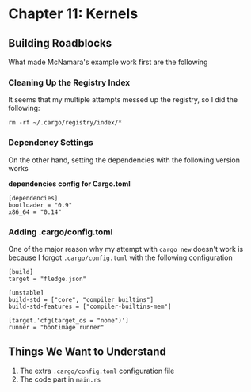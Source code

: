 # Chapter 11: Kernels

## Building Roadblocks

What made McNamara's example work first are the following

### Cleaning Up the Registry Index
It seems that my multiple attempts messed up the registry, so I did the following:
```
rm -rf ~/.cargo/registry/index/*
```

### Dependency Settings
On the other hand, setting the dependencies with the following version works



**dependencies config for Cargo.toml**
```
[dependencies]
bootloader = "0.9"
x86_64 = "0.14"
```


### Adding .cargo/config.toml

One of the major reason why my attempt with `cargo new` doesn't work is because I forgot `.cargo/config.toml` with the following configuration

```
[build]
target = "fledge.json"

[unstable]
build-std = ["core", "compiler_builtins"]
build-std-features = ["compiler-builtins-mem"]

[target.'cfg(target_os = "none")']
runner = "bootimage runner"
```

## Things We Want to Understand

1. The extra `.cargo/config.toml` configuration file
2. The code part in `main.rs`